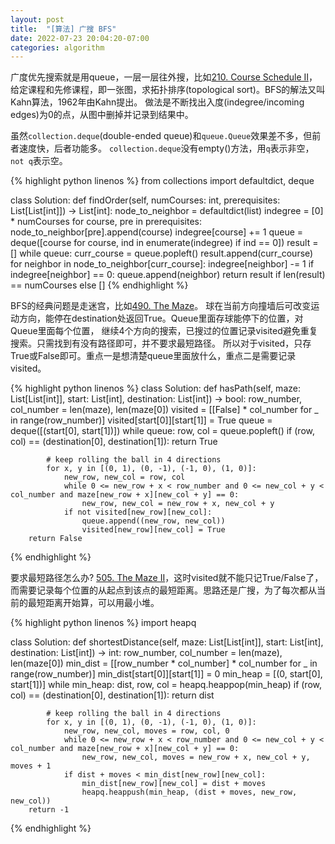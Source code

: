 ```yaml
---
layout: post
title:  "[算法] 广搜 BFS"
date: 2022-07-23 20:04:20-07:00
categories: algorithm
---
```

广度优先搜索就是用queue，一层一层往外搜，比如[210. Course Schedule II](https://leetcode.com/problems/course-schedule-ii/)，
给定课程和先修课程，即一张图，求拓扑排序(topological sort)。BFS的解法又叫Kahn算法，1962年由Kahn提出。
做法是不断找出入度(indegree/incoming edges)为0的点，从图中删掉并记录到结果中。

虽然`collection.deque`(double-ended queue)和`queue.Queue`效果差不多，但前者速度快，后者功能多。
`collection.deque`没有empty()方法，用`q`表示非空，`not q`表示空。

{% highlight python linenos %}
from collections import defaultdict, deque

class Solution:
    def findOrder(self, numCourses: int, prerequisites: List[List[int]]) -> List[int]:
        node_to_neighbor = defaultdict(list)
        indegree = [0] * numCourses
        for course, pre in prerequisites:
            node_to_neighbor[pre].append(course)
            indegree[course] += 1
        queue = deque([course for course, ind in enumerate(indegree) if ind == 0])
        result = []
        while queue:
            curr_course = queue.popleft()
            result.append(curr_course)
            for neighbor in node_to_neighbor[curr_course]:
                indegree[neighbor] -= 1
                if indegree[neighbor] == 0:
                    queue.append(neighbor)
        return result if len(result) == numCourses else []
{% endhighlight %}

BFS的经典问题是走迷宫，比如[490. The Maze](https://leetcode.com/problems/the-maze/)。
球在当前方向撞墙后可改变运动方向，能停在destination处返回True。Queue里面存球能停下的位置，对Queue里面每个位置，
继续4个方向的搜索，已搜过的位置记录visited避免重复搜索。只需找到有没有路径即可，并不要求最短路径。
所以对于visited，只存True或False即可。重点一是想清楚queue里面放什么，重点二是需要记录visited。

{% highlight python linenos %}
class Solution:
    def hasPath(self, maze: List[List[int]], start: List[int], destination: List[int]) -> bool:
        row_number, col_number = len(maze), len(maze[0])
        visited = [[False] * col_number for _ in range(row_number)]
        visited[start[0]][start[1]] = True
        queue = deque([(start[0], start[1])])
        while queue:
            row, col = queue.popleft()
            if (row, col) == (destination[0], destination[1]):
                return True

            # keep rolling the ball in 4 directions
            for x, y in [(0, 1), (0, -1), (-1, 0), (1, 0)]:
                new_row, new_col = row, col
                while 0 <= new_row + x < row_number and 0 <= new_col + y < col_number and maze[new_row + x][new_col + y] == 0:
                    new_row, new_col = new_row + x, new_col + y
                if not visited[new_row][new_col]:
                    queue.append((new_row, new_col))
                    visited[new_row][new_col] = True
        return False
{% endhighlight %}

要求最短路径怎么办? [505. The Maze II](https://leetcode.com/problems/the-maze-ii/)，这时visited就不能只记True/False了，
而需要记录每个位置的从起点到该点的最短距离。思路还是广搜，为了每次都从当前的最短距离开始算，可以用最小堆。

{% highlight python linenos %}
import heapq

class Solution:
    def shortestDistance(self, maze: List[List[int]], start: List[int], destination: List[int]) -> int:
        row_number, col_number = len(maze), len(maze[0])
        min_dist = [[row_number * col_number] * col_number for _ in range(row_number)]
        min_dist[start[0]][start[1]] = 0
        min_heap = [(0, start[0], start[1])]
        while min_heap:
            dist, row, col = heapq.heappop(min_heap)
            if (row, col) == (destination[0], destination[1]):
                return dist

            # keep rolling the ball in 4 directions
            for x, y in [(0, 1), (0, -1), (-1, 0), (1, 0)]:
                new_row, new_col, moves = row, col, 0
                while 0 <= new_row + x < row_number and 0 <= new_col + y < col_number and maze[new_row + x][new_col + y] == 0:
                    new_row, new_col, moves = new_row + x, new_col + y, moves + 1
                if dist + moves < min_dist[new_row][new_col]:
                    min_dist[new_row][new_col] = dist + moves
                    heapq.heappush(min_heap, (dist + moves, new_row, new_col))
        return -1
{% endhighlight %}
